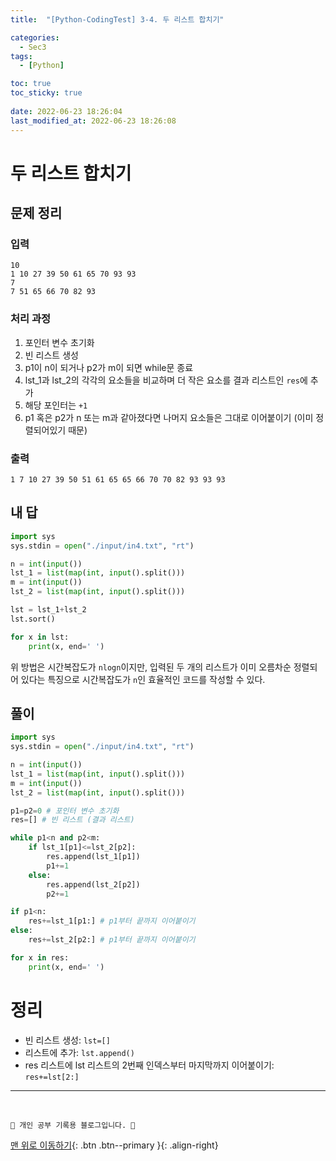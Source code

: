```yaml
---
title:  "[Python-CodingTest] 3-4. 두 리스트 합치기"

categories:
  - Sec3
tags:
  - [Python]

toc: true
toc_sticky: true
 
date: 2022-06-23 18:26:04
last_modified_at: 2022-06-23 18:26:08
---
```


# 두 리스트 합치기
## 문제 정리
### 입력
```
10
1 10 27 39 50 61 65 70 93 93 
7
7 51 65 66 70 82 93 
```
### 처리 과정
1. 포인터 변수 초기화
2. 빈 리스트 생성
3. p1이 n이 되거나 p2가 m이 되면 while문 종료
4. lst_1과 lst_2의 각각의 요소들을 비교하며 더 작은 요소를 결과 리스트인 `res`에 추가
5. 해당 포인터는 `+1`
6. p1 혹은 p2가 n 또는 m과 같아졌다면 나머지 요소들은 그대로 이어붙이기 (이미 정렬되어있기 때문)

### 출력
```
1 7 10 27 39 50 51 61 65 65 66 70 70 82 93 93 93
```

## 내 답
```py
import sys
sys.stdin = open("./input/in4.txt", "rt")

n = int(input())
lst_1 = list(map(int, input().split()))
m = int(input())
lst_2 = list(map(int, input().split()))

lst = lst_1+lst_2
lst.sort()

for x in lst:
    print(x, end=' ')
```
위 방법은 시간복잡도가 `nlogn`이지만, 입력된 두 개의 리스트가 이미 오름차순 정렬되어 있다는 특징으로 시간복잡도가 `n`인 효율적인 코드를 작성할 수 있다.

## 풀이
```py
import sys
sys.stdin = open("./input/in4.txt", "rt")

n = int(input())
lst_1 = list(map(int, input().split()))
m = int(input())
lst_2 = list(map(int, input().split()))

p1=p2=0 # 포인터 변수 초기화
res=[] # 빈 리스트 (결과 리스트)

while p1<n and p2<m:
    if lst_1[p1]<=lst_2[p2]:
        res.append(lst_1[p1])
        p1+=1
    else:
        res.append(lst_2[p2])
        p2+=1

if p1<n:
    res+=lst_1[p1:] # p1부터 끝까지 이어붙이기
else:
    res+=lst_2[p2:] # p1부터 끝까지 이어붙이기

for x in res:
    print(x, end=' ')
```

# 정리
- 빈 리스트 생성: `lst=[]`
- 리스트에 추가: `lst.append()`
- res 리스트에 lst 리스트의 2번째 인덱스부터 마지막까지 이어붙이기: `res+=lst[2:]`

***
<br>

    💛 개인 공부 기록용 블로그입니다. 👻

[맨 위로 이동하기](#){: .btn .btn--primary }{: .align-right}